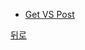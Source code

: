 - [Get VS Post](https://github.com/knotted-developers/Computer-science/edit/main/Web/GetVSPost.md)


[뒤로](https://github.com/knotted-developers/Computer-science/edit/main/)

